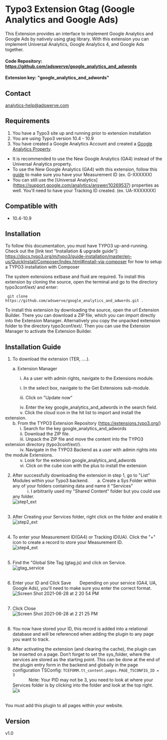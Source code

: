 # Typo3 Extension Gtag (Google Analytics and Google Ads)
This Extension provides an interface to implement Google Analytics and Google Ads by natively using gtag library. With this extension you can implement Universal Analytics, Google Analytics 4, and Google Ads together.

#### Code Repository: https://github.com/adswerve/google_analytics_and_adwords

#### Extension key: "google_analytics_and_adwords"
## Contact

analytics-help@adswerve.com
## Requirements
1. You have a Typo3 site up and running prior to extension installation
2. You are using Typo3 version 10.4 - 10.9
3. You have created a Google Analytics Account and created a [Google Analytics Property](https://support.google.com/analytics/answer/10089681?hl=en).
* It is recommended to use the New Google Analytics (GA4) instead of the Universal Analytics property.
* To use the New Google Analytics (GA4) with this extension, follow this [guide](https://support.google.com/analytics/answer/9304153) to make sure you have your Measurement ID (ex. G-XXXXXX)
* You can still use the [Universal Analytics] (https://support.google.com/analytics/answer/10269537) properties as well. You'll need to have your Tracking ID created. (ex. UA-XXXXXXX)
## Compatible with

- 10.4-10.9

## Installation
To follow this documentation, you must have TYPO3 up-and-running.
Check out the [link text “Installation & upgrade guide”]: https://docs.typo3.org/m/typo3/guide-installation/master/en-us/QuickInstall/Composer/Index.html#install-via-composer for how to setup a TYPO3 installation with Composer

The system extensions extbase and fluid are required.
To install this extension by cloning the source, open the terminal and go to the directory typo3conf/ext/ and enter:

``` git clone https://github.com/adswerve/google_analytics_and_adwords.git .```

To install this extension by downloading the source, open the url Extension Builder. There you can download a ZIP file, which you can import directly into the Extension Manager. Alternatively you copy the unpacked extension folder to the directory typo3conf/ext/.
Then you can use the Extension Manager to activate the Extension Builder.


## Installation Guide
1. To download the extension (TER, ….).

&nbsp;&nbsp;&nbsp;&nbsp;&nbsp;&nbsp;a. Extension Manager

&nbsp;&nbsp;&nbsp;&nbsp;&nbsp;&nbsp;&nbsp;&nbsp;&nbsp;&nbsp;&nbsp;&nbsp;i. As a user with admin rights, navigate to the Extensions module.

&nbsp;&nbsp;&nbsp;&nbsp;&nbsp;&nbsp;&nbsp;&nbsp;&nbsp;&nbsp;&nbsp;&nbsp;i. In the select box, navigate to the Get Extensions sub-module.

&nbsp;&nbsp;&nbsp;&nbsp;&nbsp;&nbsp;&nbsp;&nbsp;&nbsp;&nbsp;&nbsp;&nbsp;iii. Click on "Update now“

&nbsp;&nbsp;&nbsp;&nbsp;&nbsp;&nbsp;&nbsp;&nbsp;&nbsp;&nbsp;&nbsp;&nbsp;iv. Enter the key google_analytics_and_adwords in the search field.<br>
&nbsp;&nbsp;&nbsp;&nbsp;&nbsp;&nbsp;&nbsp;&nbsp;&nbsp;&nbsp;&nbsp;&nbsp;v. Click the cloud icon in the hit list to import and install the extension.<br>
&nbsp;&nbsp;&nbsp;&nbsp;&nbsp;&nbsp;b. From the TYPO3 Extension Repository (https://extensions.typo3.org/)<br>
&nbsp;&nbsp;&nbsp;&nbsp;&nbsp;&nbsp;&nbsp;&nbsp;&nbsp;&nbsp;&nbsp;&nbsp;i. Search for the key google_analytics_and_adwords<br>
&nbsp;&nbsp;&nbsp;&nbsp;&nbsp;&nbsp;&nbsp;&nbsp;&nbsp;&nbsp;&nbsp;&nbsp;ii. Download the ZIP file.<br>
&nbsp;&nbsp;&nbsp;&nbsp;&nbsp;&nbsp;&nbsp;&nbsp;&nbsp;&nbsp;&nbsp;&nbsp;iii. Unpack the ZIP file and move the content into the TYPO3 extension directory (typo3conf/ext/).<br>
&nbsp;&nbsp;&nbsp;&nbsp;&nbsp;&nbsp;&nbsp;&nbsp;&nbsp;&nbsp;&nbsp;&nbsp;iv. Navigate in the TYPO3 Backend as a user with admin rights into the module Extensions.<br>
&nbsp;&nbsp;&nbsp;&nbsp;&nbsp;&nbsp;&nbsp;&nbsp;&nbsp;&nbsp;&nbsp;&nbsp;v. Look for the extension google_analytics_and_adwords<br>
&nbsp;&nbsp;&nbsp;&nbsp;&nbsp;&nbsp;&nbsp;&nbsp;&nbsp;&nbsp;&nbsp;&nbsp;vi. Click on the cube icon with the plus to install the extension<br>

2. After successfully downloading the extension in step 1, go to "List" Modules within your Typo3 backend.
&nbsp;&nbsp;&nbsp;&nbsp;&nbsp;&nbsp;a. Create a Sys Folder within any of your folders containing data and name it "Services"<br>
&nbsp;&nbsp;&nbsp;&nbsp;&nbsp;&nbsp;&nbsp;&nbsp;&nbsp;&nbsp;&nbsp;&nbsp;i. I arbitrarily used my "Shared Content" folder but you could use any folder.<br>
![step1_ext](https://user-images.githubusercontent.com/60241457/123701755-2023da00-d817-11eb-9e4e-81966023d84b.png) <br><br>
3. After Creating your Services folder, right click on the folder and enable it<br>
![step2_ext](https://user-images.githubusercontent.com/60241457/123702569-2797b300-d818-11eb-88e8-7c8d441996d2.png) <br><br>

4. To enter your Measurement ID(GA4) or Tracking ID(UA). Click the "+" icon to create a record to store your Measurement ID.<br>
![step4_ext](https://user-images.githubusercontent.com/60241457/123705532-f0c39c00-d81b-11eb-8249-b4416f08435e.png)<br><br>

5. Find the "Global Site Tag (gtag.js) and click on Service.<br>
![gtag_service](https://user-images.githubusercontent.com/60241457/123926107-6b85d780-d940-11eb-90cb-b9428634dbf3.png)
<br><br>

6. Enter your ID and Click Save
&nbsp;&nbsp;&nbsp;&nbsp;&nbsp;&nbsp;Depending on your service (GA4, UA, Google Ads), you'll need to make sure you enter the correct format.<br>
![Screen Shot 2021-06-28 at 2 20 54 PM](https://user-images.githubusercontent.com/60241457/123705645-1781d280-d81c-11eb-9f3e-7b2370d98d32.png)<br><br>

7. Click Close<br>
![Screen Shot 2021-06-28 at 2 21 25 PM](https://user-images.githubusercontent.com/60241457/123705761-32ecdd80-d81c-11eb-9690-2bd7706ed6d5.png)<br><br>

8. You now have stored your ID, this record is added into a relational database and will be referenced when adding the plugin to any page you want to track.

9. After activating the extension (and clearing the cache), the plugin can be inserted on a page. Don’t forget to set the sys_folder, where the services are stored as the starting point. This can be done at the end of the plugin entry form in the backend and globally in the page configuration TSConfig:
``` TCEFORM.tt_content.pages.PAGE_TSCONFIG_ID = 3 ```<br>
&nbsp;&nbsp;&nbsp;&nbsp;&nbsp;&nbsp;&nbsp;&nbsp;&nbsp;&nbsp;&nbsp;&nbsp; Note: Your PID may not be 3, you need to look at where your Services folder is by clicking into the folder and look at the top right.<br>
![s](https://user-images.githubusercontent.com/60241457/123713162-aa286e80-d828-11eb-8bd9-63d71e2ee004.png)<br><br>

You must add this plugin to all pages within your website.

## Version
v1.0
